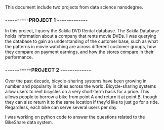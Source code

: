 This document include two projects from data science nanodegree.

### ----------PROJECT 1 -------------
 
In this project, I query the Sakila DVD Rental database. The Sakila Database holds information about a company that rents movie DVDs. I was querying the database to gain an understanding of the customer base, such as what the patterns in movie watching are across different customer groups, how they compare on payment earnings, and how the stores compare in their performance. 


### -----------PROJECT 2 -------------

Over the past decade, bicycle-sharing systems have been growing in number and popularity in cities across the world. Bicycle-sharing systems allow users to rent bicycles on a very short-term basis for a price. This allows people to borrow a bike from point A and return it at point B, though they can also return it to the same location if they'd like to just go for a ride. Regardless, each bike can serve several users per day.

I was working on python code to answer the questions related to the BikeShare data system.
